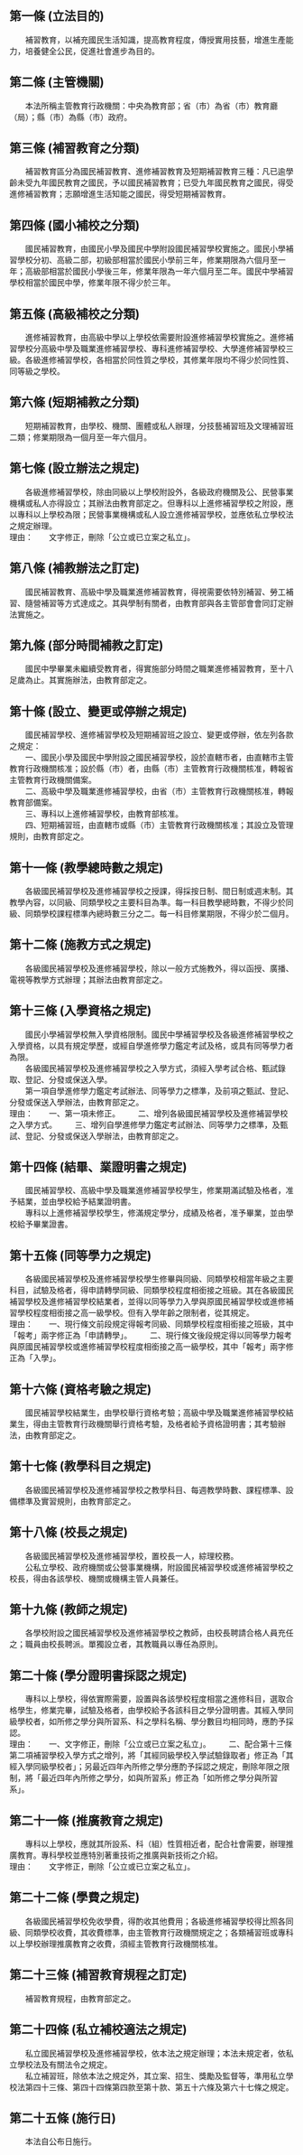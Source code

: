 第一條 (立法目的)
-----------------
　　補習教育，以補充國民生活知識，提高教育程度，傳授實用技藝，增進生產能力，培養健全公民，促進社會進步為目的。  


第二條 (主管機關)
-----------------
　　本法所稱主管教育行政機關：中央為教育部；省（市）為省（市）教育廳（局）；縣（市）為縣（市）政府。  


第三條 (補習教育之分類)
-----------------------
　　補習教育區分為國民補習教育、進修補習教育及短期補習教育三種：凡已逾學齡未受九年國民教育之國民，予以國民補習教育；已受九年國民教育之國民，得受進修補習教育；志願增進生活知能之國民，得受短期補習教育。  


第四條 (國小補校之分類)
-----------------------
　　國民補習教育，由國民小學及國民中學附設國民補習學校實施之。國民小學補習學校分初、高級二部，初級部相當於國民小學前三年，修業期限為六個月至一年；高級部相當於國民小學後三年，修業年限為一年六個月至二年。國民中學補習學校相當於國民中學，修業年限不得少於三年。  


第五條 (高級補校之分類)
-----------------------
　　進修補習教育，由高級中學以上學校依需要附設進修補習學校實施之。進修補習學校分高級中學及職業進修補習學校、專科進修補習學校、大學進修補習學校三級。各級進修補習學校，各相當於同性質之學校，其修業年限均不得少於同性質、同等級之學校。  


第六條 (短期補教之分類)
-----------------------
　　短期補習教育，由學校、機關、團體或私人辦理，分技藝補習班及文理補習班二類；修業期限為一個月至一年六個月。  


第七條 (設立辦法之規定)
-----------------------
　　各級進修補習學校，除由同級以上學校附設外，各級政府機關及公、民營事業機構或私人亦得設立；其辦法由教育部定之。但專科以上進修補習學校之附設，應以專科以上學校為限；民營事業機構或私人設立進修補習學校，並應依私立學校法之規定辦理。  
理由：　　文字修正，刪除「公立或已立案之私立」。

第八條 (補教辦法之訂定)
-----------------------
　　國民補習教育、高級中學及職業進修補習教育，得視需要依特別補習、勞工補習、隨營補習等方式達成之。其與學制有關者，由教育部與各主管部會會同訂定辦法實施之。  


第九條 (部分時間補教之訂定)
---------------------------
　　國民中學畢業未繼續受教育者，得實施部分時間之職業進修補習教育，至十八足歲為止。其實施辦法，由教育部定之。  


第十條 (設立、變更或停辦之規定)
-------------------------------
　　國民補習學校、進修補習學校及短期補習班之設立、變更或停辦，依左列各款之規定：  
　　一、國民小學及國民中學附設之國民補習學校，設於直轄市者，由直轄市主管教育行政機關核准；設於縣（市）者，由縣（市）主管教育行政機關核准，轉報省主管教育行政機關備案。  
　　二、高級中學及職業進修補習學校，由省（市）主管教育行政機關核准，轉報教育部備案。  
　　三、專科以上進修補習學校，由教育部核准。  
　　四、短期補習班，由直轄市或縣（市）主管教育行政機關核准；其設立及管理規則，由教育部定之。  


第十一條 (教學總時數之規定)
---------------------------
　　各級國民補習學校及進修補習學校之授課，得採按日制、間日制或週末制。其教學內容，以同級、同類學校之主要科目為準。每一科目教學總時數，不得少於同級、同類學校課程標準內總時數三分之二。每一科目修業期限，不得少於二個月。  


第十二條 (施教方式之規定)
-------------------------
　　各級國民補習學校及進修補習學校，除以一般方式施教外，得以函授、廣播、電視等教學方式辦理；其辦法由教育部定之。  


第十三條 (入學資格之規定)
-------------------------
　　國民小學補習學校無入學資格限制。國民中學補習學校及各級進修補習學校之入學資格，以具有規定學歷，或經自學進修學力鑑定考試及格，或具有同等學力者為限。  
　　各級國民補習學校及進修補習學校之入學方式，須經入學考試合格、甄試錄取、登記、分發或保送入學。  
　　第一項自學進修學力鑑定考試辦法、同等學力之標準，及前項之甄試、登記、分發或保送入學辦法，由教育部定之。  
理由：　　一、第一項未修正。
　　二、增列各級國民補習學校及進修補習學校之入學方式。
　　三、增列自學進修學力鑑定考試辦法、同等學力之標準，及甄試、登記、分發或保送入學辦法，由教育部定之。

第十四條 (結畢、業證明書之規定)
-------------------------------
　　國民補習學校、高級中學及職業進修補習學校學生，修業期滿試驗及格者，准予結業，並由學校給予結業證明書。  
　　專科以上進修補習學校學生，修滿規定學分，成績及格者，准予畢業，並由學校給予畢業證書。  


第十五條 (同等學力之規定)
-------------------------
　　各級國民補習學校及進修補習學校學生修畢與同級、同類學校相當年級之主要科目，試驗及格者，得申請轉學同級、同類學校程度相銜接之班級。其在各級國民補習學校及進修補習學校結業者，並得以同等學力入學與原國民補習學校或進修補習學校程度相銜接之高一級學校。但有入學年齡之限制者，從其規定。  
理由：　　一、現行條文前段規定得報考同級、同類學校程度相銜接之班級，其中「報考」兩字修正為「申請轉學」。
　　二、現行條文後段規定得以同等學力報考與原國民補習學校或進修補習學校程度相銜接之高一級學校，其中「報考」兩字修正為「入學」。

第十六條 (資格考驗之規定)
-------------------------
　　國民補習學校結業生，由學校舉行資格考驗；高級中學及職業進修補習學校結業生，得由主管教育行政機關舉行資格考驗，及格者給予資格證明書；其考驗辦法，由教育部定之。  


第十七條 (教學科目之規定)
-------------------------
　　各級國民補習學校及進修補習學校之教學科目、每週教學時數、課程標準、設備標準及實習規則，由教育部定之。  


第十八條 (校長之規定)
---------------------
　　各級國民補習學校及進修補習學校，置校長一人，綜理校務。  
　　公私立學校、政府機關或公營事業機構，附設國民補習學校或進修補習學校之校長，得由各該學校、機關或機構主管人員兼任。  


第十九條 (教師之規定)
---------------------
　　各學校附設之國民補習學校及進修補習學校之教師，由校長聘請合格人員充任之；職員由校長聘派。單獨設立者，其教職員以專任為原則。  


第二十條 (學分證明書採認之規定)
-------------------------------
　　專科以上學校，得依實際需要，設置與各該學校程度相當之進修科目，選取合格學生，修業完畢，試驗及格者，由學校給予各該科目之學分證明書。其經入學同級學校者，如所修之學分與所習系、科之學科名稱、學分數目均相同時，應酌予採認。  
理由：　　一、文字修正，刪除「公立或已立案之私立」。
　　二、配合第十三條第二項補習學校入學方式之增列，將「其經同級學校入學試驗錄取者」修正為「其經入學同級學校者」；另最近四年內所修之學分應酌予採認之規定，刪除年限之限制，將「最近四年內所修之學分，如與所習系」修正為「如所修之學分與所習系」。

第二十一條 (推廣教育之規定)
---------------------------
　　專科以上學校，應就其所設系、科（組）性質相近者，配合社會需要，辦理推廣教育。專科學校並應特別著重技術之推廣與新技術之介紹。  
理由：　　文字修正，刪除「公立或已立案之私立」。

第二十二條 (學費之規定)
-----------------------
　　各級國民補習學校免收學費，得酌收其他費用；各級進修補習學校得比照各同級、同類學校收費，其收費標準，由主管教育行政機關規定之；各類補習班或專科以上學校辦理推廣教育之收費，須經主管教育行政機關核准。  


第二十三條 (補習教育規程之訂定)
-------------------------------
　　補習教育規程，由教育部定之。  


第二十四條 (私立補校適法之規定)
-------------------------------
　　私立國民補習學校及進修補習學校，依本法之規定辦理；本法未規定者，依私立學校法及有關法令之規定。  
　　私立補習班，除依本法之規定外，其立案、招生、獎勵及監督等，準用私立學校法第四十三條、第四十四條第四款至第十款、第五十六條及第六十七條之規定。  


第二十五條 (施行日)
-------------------
　　本法自公布日施行。